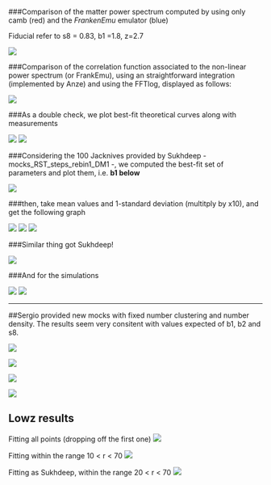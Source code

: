 ###Comparison of the matter power spectrum computed by using only camb (red) and the *FrankenEmu*  emulator (blue)


Fiducial refer to s8 = 0.83, b1 =1.8, z=2.7

![](https://github.com/ja-vazquez/Upsilon/blob/master/Results/figures/Pk.jpg)

###Comparison of the correlation function associated to the non-linear power spectrum (or FrankEmu), using an straightforward integration (implemented by Anze) and using the FFTlog, displayed as follows: 


![](https://github.com/ja-vazquez/Upsilon/blob/master/Results/figures/Xi.jpg)

###As a double check, we plot best-fit theoretical curves along with measurements

![](https://github.com/ja-vazquez/Upsilon/blob/master/Results/figures/gg.jpg) 
![](https://github.com/ja-vazquez/Upsilon/blob/master/Results/figures/gm.jpg) 



###Considering the 100 Jacknives provided by Sukhdeep - mocks_RST_steps_rebin1_DM1 -, we computed the best-fit set of parameters and plot them, i.e. **b1 below**


![](https://github.com/ja-vazquez/Upsilon/blob/master/Results/figures/Jk_r10.jpg)


###then, take mean values and 1-standard deviation (multitply by x10), and get the following graph


![](https://github.com/ja-vazquez/Upsilon/blob/master/Results/figures/s8.jpg)
![](https://github.com/ja-vazquez/Upsilon/blob/master/Results/figures/b1.jpg)
![](https://github.com/ja-vazquez/Upsilon/blob/master/Results/figures/b2.jpg)


###Similar thing got Sukhdeep!

![](https://github.com/ja-vazquez/Upsilon/blob/master/Results/figures/gm_Sukhdeep.jpg)

###And for the simulations

![](https://github.com/ja-vazquez/Upsilon/blob/master/Results/figures/Sim_z0.25.jpg)
![](https://github.com/ja-vazquez/Upsilon/blob/master/Results/figures/Sim_b1.jpg)

---

##Sergio provided new mocks with fixed number clustering and number density.
The results seem very consitent with values expected of b1, b2 and s8.

![](https://github.com/ja-vazquez/Upsilon/blob/master/Results/figures/mocks_constbar.jpg)

![](https://github.com/ja-vazquez/Upsilon/blob/master/Results/figures/mocks_singlesnap.jpg)

![](https://github.com/ja-vazquez/Upsilon/blob/master/Results/figures/mocks_allsnap.jpg)

![](https://github.com/ja-vazquez/Upsilon/blob/master/Results/figures/mocks_evolv.jpg)

## Lowz results

Fitting all points (dropping off the first one)
![](https://github.com/ja-vazquez/Upsilon/blob/master/Results/figures/lowz.jpg)

Fitting within the range 10 < r < 70
![](https://github.com/ja-vazquez/Upsilon/blob/master/Results/figures/lowz_10_70.jpg)

Fitting as Sukhdeep, within the range 20 < r < 70
![](https://github.com/ja-vazquez/Upsilon/blob/master/Results/figures/lowz_20_70.jpg)


